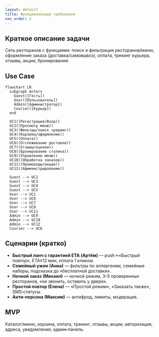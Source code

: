 ```yaml
---
layout: default
title: Функциональные требования
nav_order: 2
---
```


## Краткое описание задачи
Сеть ресторанов с функциями: поиск и фильтрация ресторанов/меню, оформление заказа (доставка/самовывоз), оплата, трекинг курьера, отзывы, акции, бронирования.

## Use Case
```mermaid
flowchart LR
  subgraph Actors
    Guest([Гость])
    User([Пользователь])
    Admin([Администратор])
    Courier([Курьер])
  end

  UC1((Регистрация/Вход))
  UC2((Просмотр меню))
  UC3((Фильтры/поиск «рядом»))
  UC4((Корзина/оформление))
  UC5((Оплата))
  UC6((Отслеживание доставки))
  UC7((Отзывы/оценки))
  UC8((Бронирование столика))
  UC9((Управление меню))
  UC10((Обработка заказов))
  UC11((Промокоды/акции))
  UC12((Администрирование))

  Guest --> UC2
  Guest --> UC3
  Guest --> UC4
  Guest --> UC5
  User --> UC1
  User --> UC6
  User --> UC7
  User --> UC8
  User --> UC11
  Admin --> UC9
  Admin --> UC10
  Admin --> UC12
  Courier --> UC6
```

## Сценарии (кратко)
- **Быстрый ланч с гарантией ETA (Артём)** — push→«Быстрый повтор», ETA≤12 мин, оплата 1 кликом.
- **Семейный ужин (Анна)** — фильтры по аллергенам, семейные наборы, подсказка до «бесплатной доставки».
- **Ночной заказ (Михаил)** — ночной режим, 3–5 проверенных ресторанов, «не звонить, оставить у двери».
- **Простой повтор (Елена)** — «Простой режим», «Заказать также», SMS‑статусы.
- **Анти‑персона (Максим)** — антифрод, лимиты, модерация.

## MVP
Каталог/меню, корзина, оплата, трекинг, отзывы, акции; авторизация, адреса, уведомления; админ‑панель.
